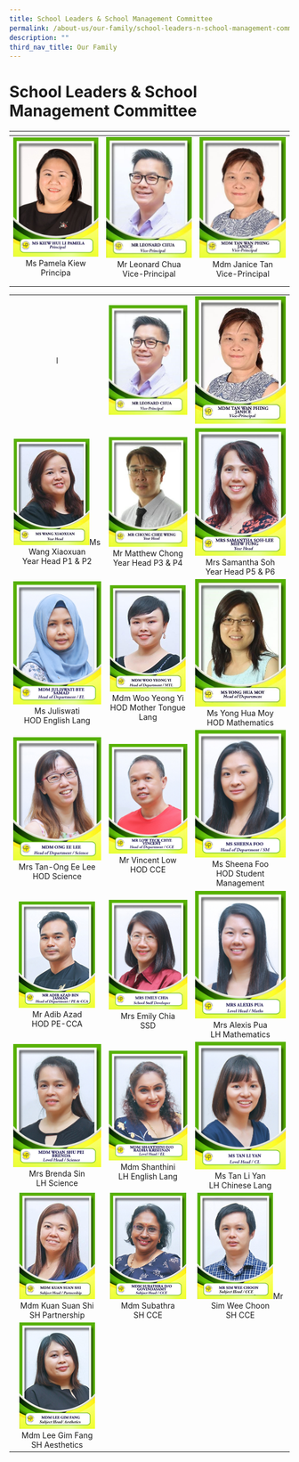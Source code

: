 ```yaml
---
title: School Leaders & School Management Committee
permalink: /about-us/our-family/school-leaders-n-school-management-committee/
description: ""
third_nav_title: Our Family
---
```

# School Leaders & School Management Committee

<table>
<thead>
  <tr>
    <th></th>
    <th></th>
    <th></th>
  </tr>
</thead>
<tbody>
  <tr>
    <td width="250px" style="text-align: center;"> <img src="/images/About%20us/Leaders%20&%20Management%20Committee/SLM1.jpg"> Ms Pamela Kiew<br>Principa</td>
    <td width="250px" style="text-align: center;"><img src="/images/About%20us/Leaders%20&%20Management%20Committee/SLM2.jpg"> Mr Leonard Chua<br>Vice-Principal </td>
    <td width="250px" style="text-align: center;"><img src="/images/About%20us/Leaders%20&%20Management%20Committee/SLM3.jpg">Mdm Janice Tan<br>Vice-Principal </td>
  </tr>
  <tr>
    <td width="250px" style="text-align: center;"></td>
    <td width="250px" style="text-align: center;"></td>
    <td width="250px" style="text-align: center;"></td>
  </tr>
  <tr>
    <td width="250px" style="text-align: center;"></td>
    <td width="250px" style="text-align: center;"></td>
    <td width="250px" style="text-align: center;"></td>
  </tr>
</tbody>
</table>

|   |   |   |
|:-:|:-:|:-:|
|l |   ![](/images/About%20us/Leaders%20&%20Management%20Committee/SLM2.jpg) |  ![](/images/About%20us/Leaders%20&%20Management%20Committee/SLM3.jpg)  |
|  ![](/images/About%20us/Leaders%20&%20Management%20Committee/image6.png)Ms Wang Xiaoxuan<br>Year Head P1 & P2  |   ![](/images/About%20us/Leaders%20&%20Management%20Committee/SLM5.jpg) Mr Matthew Chong<br>Year Head P3 & P4  | ![](/images/About%20us/Leaders%20&%20Management%20Committee/image10.jpg) Mrs Samantha Soh<br>Year Head P5 & P6 |
| ![](/images/About%20us/Leaders%20&%20Management%20Committee/image3.jpg) Ms Juliswati<br>HOD English Lang  |  ![](/images/About%20us/Leaders%20&%20Management%20Committee/image9.png) Mdm Woo Yeong Yi<br>HOD Mother Tongue Lang |    ![](/images/About%20us/Leaders%20&%20Management%20Committee/SLM9.jpg) Ms Yong Hua Moy<br>HOD Mathematics  |
| ![](/images/About%20us/Leaders%20&%20Management%20Committee/image11.jpg) Mrs Tan-Ong Ee Lee<br>HOD Science |  ![](/images/About%20us/Leaders%20&%20Management%20Committee/image5.jpg) Mr Vincent Low<br>HOD CCE  |  ![](/images/About%20us/Leaders%20&%20Management%20Committee/image22.jpg)  Ms Sheena Foo<br>HOD Student Management  |
| ![](/images/About%20us/Leaders%20&%20Management%20Committee/image14.png)  Mr Adib Azad<br>HOD PE-CCA  | ![](/images/About%20us/Leaders%20&%20Management%20Committee/image8.jpg) Mrs Emily Chia<br>SSD |  ![](/images/About%20us/Leaders%20&%20Management%20Committee/image4.jpg) Mrs Alexis Pua<br>LH Mathematics |
|   ![](/images/About%20us/Leaders%20&%20Management%20Committee/image2.jpg) Mrs Brenda Sin<br>LH Science | ![](/images/About%20us/Leaders%20&%20Management%20Committee/image12.jpg) Mdm Shanthini<br>LH English Lang |  ![](/images/About%20us/Leaders%20&%20Management%20Committee/image19.jpg)Ms Tan Li Yan<br>LH Chinese Lang |
|   ![](/images/About%20us/Leaders%20&%20Management%20Committee/image1.png) Mdm Kuan Suan Shi<br>SH Partnership | ![](/images/About%20us/Leaders%20&%20Management%20Committee/image21.png) Mdm Subathra<br>SH CCE |  ![](/images/About%20us/Leaders%20&%20Management%20Committee/image7.png)Mr Sim Wee Choon<br>SH CCE |
|   ![](/images/About%20us/Leaders%20&%20Management%20Committee/image17.png) Mdm Lee Gim Fang<br>SH Aesthetics |    |  |